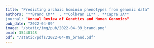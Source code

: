 ```yaml
---
title: "Predicting archaic hominin phenotypes from genomic data"
authors: "**Brand CM**  , **Colbran LL** , **Capra JA**
journal: "Annual Review of Genetics and Human Genomics"
pub_date: "2022-04-09"
image: "/static/img/pub/2022-04-09_brand.png"
pmid: 35440148
pdf: "/static/pdfs/2022-04-09_brand.pdf"
---
```

